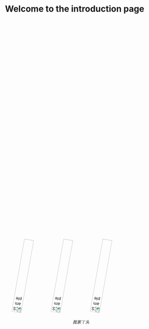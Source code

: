 # Welcome to the introduction page



<p align="center">
	<img src="https://github.com/yazhou2019/introduction/blob/master/image/cui22.jpeg" style="transform:rotate(190deg)" alt="Sample" width="25%" height="25%" > 
	<img src="https://github.com/yazhou2019/introduction/blob/master/image/jiong.png" style="transform:rotate(190deg)" alt="Sample" width="25%" height="25%" > 
	<img src="https://github.com/yazhou2019/introduction/blob/master/image/cui11.jpeg" style="transform:rotate(190deg)" alt="Sample" width="25%" height="25%" > 
	
<p align="center">
		<em>我家丫头</em>
	</p>





